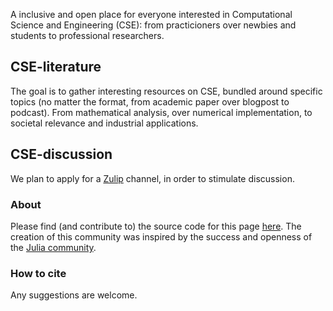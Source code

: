 A inclusive and open place for everyone interested in Computational Science and Engineering (CSE): from practicioners over newbies and students to professional researchers.

## CSE-literature
The goal is to gather interesting resources on CSE, bundled around specific topics (no matter the format, from academic paper over blogpost to podcast). From mathematical analysis, over numerical implementation, to societal relevance and industrial applications. 

## CSE-discussion
We plan to apply for a [Zulip](https://zulip.com/) channel, in order to stimulate discussion.

### About
Please find (and contribute to) the source code for this page [here](https://github.com/cse-literature/cse-literature.github.io). 
The creation of this community was inspired by the success and openness of the [Julia community](https://julialang.org/community/).

### How to cite
Any suggestions are welcome.
